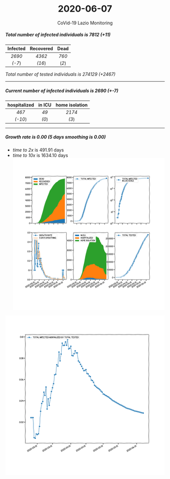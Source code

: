 <div align='center'>

# 2020-06-07
CoVid-19 Lazio Monitoring
</div>

##### Total number of infected individuals is 7812 (+11)
Infected | Recovered | Dead
:---: | :---: | :---:
*2690* | *4362* | *760*
*(-7*) | *(16*) | (*2*)

*Total number of tested individuals is 274129 (+2467)*
***
##### Current number of infected individuals is 2690 (+-7)
hospitalized | in ICU | home isolation
:---: | :---: | :---:
*467* |*49* |*2174*
*(-10*) |*(0*) |*(3*)
***
##### Growth rate is 0.00 (5 days smoothing is 0.00)
- *time to 2x* is 491.91 days
- *time to 10x* is 1634.10 days
![stats][stats]

![infected_normalized][infected_normalized]

[stats]: stats_Lazio.png
[infected_normalized]: infected_normalized_Lazio.png
